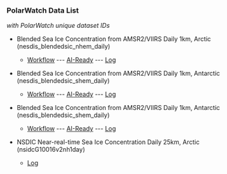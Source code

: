 ### PolarWatch Data List
_with PolarWatch unique dataset IDs_

* Blended Sea Ice Concentration from AMSR2/VIIRS Daily 1km, Arctic (nesdis_blendedsic_nhem_daily)
    + [Workflow](datasets/nesdis_blendedsic_nhem_daily/dmp.html) --- 
    [AI-Ready](datasets/nesdis_blendedsic_nhem_daily/ai-ready.html)  ---
    [Log](datasets/nesdis_blendedsic_nhem_daily/logs.html)   
    
* Blended Sea Ice Concentration from AMSR2/VIIRS Daily 1km, Antarctic (nesdis_blendedsic_shem_daily)
    + [Workflow](datasets/nesdis_blendedsic_shem_daily/dmp.html) --- 
    [AI-Ready](datasets/nesdis_blendedsic_shem_daily/ai-ready.html) --- [Log](datasets/nesdis_blendedsic_shem_daily/logs.html) 

* Blended Sea Ice Concentration from AMSR2/VIIRS Daily 1km, Antarctic (nesdis_blendedsic_shem_daily)
    + [Workflow](datasets/nesdis_blendedsic_shem_daily/dmp.html) --- 
    [AI-Ready](datasets/nesdis_blendedsic_shem_daily/ai-ready.html) --- [Log](datasets/nesdis_blendedsic_shem_daily/logs.html) 

* NSDIC Near-real-time Sea Ice Concentration Daily 25km, Arctic (nsidcG10016v2nh1day)
    + [Log](datasets/nsidcG10016v2nh1day/logs.html)   
